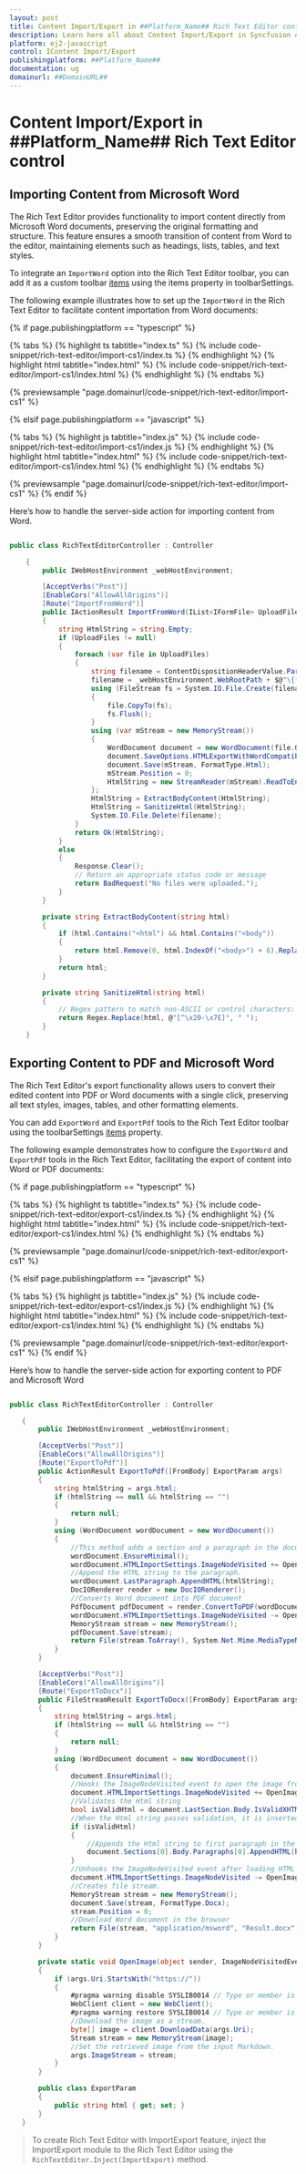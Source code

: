 ```yaml
---
layout: post
title: Content Import/Export in ##Platform_Name## Rich Text Editor control | Syncfusion
description: Learn here all about Content Import/Export in Syncfusion ##Platform_Name## Rich Text Editor control of Syncfusion Essential JS 2 and more.
platform: ej2-javascript
control: IContent Import/Export
publishingplatform: ##Platform_Name##
documentation: ug
domainurl: ##DomainURL##
---
```


# Content Import/Export in ##Platform_Name## Rich Text Editor control

## Importing Content from Microsoft Word

The Rich Text Editor provides functionality to import content directly from Microsoft Word documents, preserving the original formatting and structure. This feature ensures a smooth transition of content from Word to the editor, maintaining elements such as headings, lists, tables, and text styles.

To integrate an `ImportWord` option into the Rich Text Editor toolbar, you can add it as a custom toolbar [items](../api/rich-text-editor/toolbarSettings/#items) using the items property in toolbarSettings.

The following example illustrates how to set up the `ImportWord` in the Rich Text Editor to facilitate content importation from Word documents:

{% if page.publishingplatform == "typescript" %}

{% tabs %}
{% highlight ts tabtitle="index.ts" %}
{% include code-snippet/rich-text-editor/import-cs1/index.ts %}
{% endhighlight %}
{% highlight html tabtitle="index.html" %}
{% include code-snippet/rich-text-editor/import-cs1/index.html %}
{% endhighlight %}
{% endtabs %}

{% previewsample "page.domainurl/code-snippet/rich-text-editor/import-cs1" %}

{% elsif page.publishingplatform == "javascript" %}

{% tabs %}
{% highlight js tabtitle="index.js" %}
{% include code-snippet/rich-text-editor/import-cs1/index.js %}
{% endhighlight %}
{% highlight html tabtitle="index.html" %}
{% include code-snippet/rich-text-editor/import-cs1/index.html %}
{% endhighlight %}
{% endtabs %}

{% previewsample "page.domainurl/code-snippet/rich-text-editor/import-cs1" %}
{% endif %}

Here’s how to handle the server-side action for importing content from Word.

```csharp

public class RichTextEditorController : Controller

    {       
        public IWebHostEnvironment _webHostEnvironment;

        [AcceptVerbs("Post")]
        [EnableCors("AllowAllOrigins")]
        [Route("ImportFromWord")]
        public IActionResult ImportFromWord(IList<IFormFile> UploadFiles)
        {
            string HtmlString = string.Empty;
            if (UploadFiles != null)
            {
                foreach (var file in UploadFiles)
                {
                    string filename = ContentDispositionHeaderValue.Parse(file.ContentDisposition).FileName.Trim('"');
                    filename = _webHostEnvironment.WebRootPath + $@"\{filename}";
                    using (FileStream fs = System.IO.File.Create(filename))
                    {
                        file.CopyTo(fs);
                        fs.Flush();
                    }
                    using (var mStream = new MemoryStream())
                    {
                        WordDocument document = new WordDocument(file.OpenReadStream(), FormatType.Rtf);
                        document.SaveOptions.HTMLExportWithWordCompatibility = false;
                        document.Save(mStream, FormatType.Html);
                        mStream.Position = 0;
                        HtmlString = new StreamReader(mStream).ReadToEnd();
                    };
                    HtmlString = ExtractBodyContent(HtmlString);
                    HtmlString = SanitizeHtml(HtmlString);
                    System.IO.File.Delete(filename);
                }
                return Ok(HtmlString);
            }
            else
            {
                Response.Clear();
                // Return an appropriate status code or message
                return BadRequest("No files were uploaded.");
            }
        }

        private string ExtractBodyContent(string html)
        {
            if (html.Contains("<html") && html.Contains("<body"))
            {
                return html.Remove(0, html.IndexOf("<body>") + 6).Replace("</body></html>", "");
            }
            return html;
        }

        private string SanitizeHtml(string html)
        {
            // Regex pattern to match non-ASCII or control characters: [^\x20-\x7E]
            return Regex.Replace(html, @"[^\x20-\x7E]", " ");
        }
    }    

```

## Exporting Content to PDF and Microsoft Word

The Rich Text Editor's export functionality allows users to convert their edited content into PDF or Word documents with a single click, preserving all text styles, images, tables, and other formatting elements.

You can add `ExportWord` and `ExportPdf` tools to the Rich Text Editor toolbar using the toolbarSettings [items](../api/rich-text-editor/toolbarSettings/#items) property.

The following example demonstrates how to configure the `ExportWord` and `ExportPdf` tools in the Rich Text Editor, facilitating the export of content into Word or PDF documents:

{% if page.publishingplatform == "typescript" %}

{% tabs %}
{% highlight ts tabtitle="index.ts" %}
{% include code-snippet/rich-text-editor/export-cs1/index.ts %}
{% endhighlight %}
{% highlight html tabtitle="index.html" %}
{% include code-snippet/rich-text-editor/export-cs1/index.html %}
{% endhighlight %}
{% endtabs %}

{% previewsample "page.domainurl/code-snippet/rich-text-editor/export-cs1" %}

{% elsif page.publishingplatform == "javascript" %}

{% tabs %}
{% highlight js tabtitle="index.js" %}
{% include code-snippet/rich-text-editor/export-cs1/index.js %}
{% endhighlight %}
{% highlight html tabtitle="index.html" %}
{% include code-snippet/rich-text-editor/export-cs1/index.html %}
{% endhighlight %}
{% endtabs %}

{% previewsample "page.domainurl/code-snippet/rich-text-editor/export-cs1" %}
{% endif %}

Here’s how to handle the server-side action for exporting content to PDF and Microsoft Word

 ```csharp

public class RichTextEditorController : Controller

    {       
        public IWebHostEnvironment _webHostEnvironment;

        [AcceptVerbs("Post")]
        [EnableCors("AllowAllOrigins")]
        [Route("ExportToPdf")]
        public ActionResult ExportToPdf([FromBody] ExportParam args)
        {
            string htmlString = args.html;
            if (htmlString == null && htmlString == "")
            {
                return null;
            }
            using (WordDocument wordDocument = new WordDocument())
            {
                //This method adds a section and a paragraph in the document
                wordDocument.EnsureMinimal();
                wordDocument.HTMLImportSettings.ImageNodeVisited += OpenImage;
                //Append the HTML string to the paragraph.
                wordDocument.LastParagraph.AppendHTML(htmlString);
                DocIORenderer render = new DocIORenderer();
                //Converts Word document into PDF document
                PdfDocument pdfDocument = render.ConvertToPDF(wordDocument);
                wordDocument.HTMLImportSettings.ImageNodeVisited -= OpenImage;
                MemoryStream stream = new MemoryStream();
                pdfDocument.Save(stream);
                return File(stream.ToArray(), System.Net.Mime.MediaTypeNames.Application.Pdf, "Sample.pdf");
            }
        }

        [AcceptVerbs("Post")]
        [EnableCors("AllowAllOrigins")]
        [Route("ExportToDocx")]
        public FileStreamResult ExportToDocx([FromBody] ExportParam args)
        {
            string htmlString = args.html;
            if (htmlString == null && htmlString == "")
            {
                return null;
            }
            using (WordDocument document = new WordDocument())
            {
                document.EnsureMinimal();
                //Hooks the ImageNodeVisited event to open the image from a specific location
                document.HTMLImportSettings.ImageNodeVisited += OpenImage;
                //Validates the Html string
                bool isValidHtml = document.LastSection.Body.IsValidXHTML(htmlString, XHTMLValidationType.None);
                //When the Html string passes validation, it is inserted to the document
                if (isValidHtml)
                {
                    //Appends the Html string to first paragraph in the document
                    document.Sections[0].Body.Paragraphs[0].AppendHTML(htmlString);
                }
                //Unhooks the ImageNodeVisited event after loading HTML
                document.HTMLImportSettings.ImageNodeVisited -= OpenImage;
                //Creates file stream.
                MemoryStream stream = new MemoryStream();
                document.Save(stream, FormatType.Docx);
                stream.Position = 0;
                //Download Word document in the browser
                return File(stream, "application/msword", "Result.docx");
            }
        }

        private static void OpenImage(object sender, ImageNodeVisitedEventArgs args)
        {
            if (args.Uri.StartsWith("https://"))
            {
                #pragma warning disable SYSLIB0014 // Type or member is obsolete
                WebClient client = new WebClient();
                #pragma warning restore SYSLIB0014 // Type or member is obsolete
                //Download the image as a stream.
                byte[] image = client.DownloadData(args.Uri);
                Stream stream = new MemoryStream(image);
                //Set the retrieved image from the input Markdown.
                args.ImageStream = stream;
            }
        }

        public class ExportParam
        {
            public string html { get; set; }
        }
    }    

```

> To create Rich Text Editor with ImportExport feature, inject the ImportExport module to the Rich Text Editor using the `RichTextEditor.Inject(ImportExport)` method.
